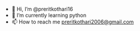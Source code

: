 - 👋 Hi, I’m @preritkothari16
- 🌱 I’m currently learning python
- 📫 How to reach me preritkothari2006@gmail.com

<!---
preritkothari16/preritkothari16 is a ✨ special ✨ repository because its `README.md` (this file) appears on your GitHub profile.
You can click the Preview link to take a look at your changes.
--->
